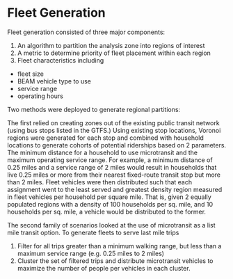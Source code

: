 # Fleet Generation

Fleet generation consisted of three major components:

1. An algorithm to partition the analysis zone into regions of interest
2. A metric to determine priority of fleet placement within each region
3. Fleet characteristics including
  - fleet size
  - BEAM vehicle type to use
  - service range 
  - operating hours



Two methods were deployed to generate regional partitions:

The first relied on creating zones out of the existing public transit network (using bus stops listed in the GTFS.) Using existing stop locations, Voronoi regions were generated for each stop and combined with household locations to generate cohorts of potential riderships based on 2 parameters.  The minimum distance for a household to use microtransit and the maximum operating service range.  For example, a minimum distance of 0.25 miles and a service range of 2 miles would result in households that live 0.25 miles or more from their nearest fixed-route transit stop but more than 2 miles. Fleet vehicles were then distributed such that each assignment went to the least served and greatest density region measured in fleet vehicles per household per square mile. That is, given 2 equally populated regions with a density of 100 households per sq. mile, and 10 households per sq. mile, a vehicle would be distributed to the former.

The second family of scenarios looked at the use of microtransit as a list mile transit option. To generate fleets to serve last mile trips

1. Filter for all trips greater than a minimum walking range, but less than a maximum service range (e.g. 0.25 miles to 2 miles)
2. Cluster the set of filtered trips and distribute microtransit vehicles to maximize the number of people per vehicles in each cluster.